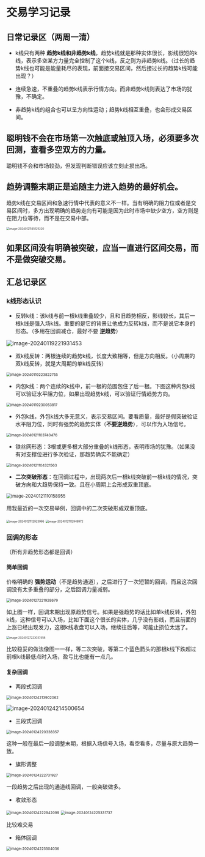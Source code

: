 # 交易学习记录

## 日常记录区（两周一清）

- k线只有两种 **趋势k线和非趋势k线**，趋势k线就是那种实体很长，影线很短的k线，表示多空某方力量完全控制了这个k线，反之则为非趋势k线。（过长的趋势k线也可能是能量耗尽的表现，前面接交易区间，然后接过长的趋势k线可能出现？）

- 连续急速，不重叠的趋势k线表示行情方向。而非趋势k线则表达了市场的犹豫，不确定。

- 非趋势k线的组合也可以呈方向性运动；趋势k线相互重叠，也会形成交易区间。

  

## 聪明钱不会在市场第一次触底或触顶入场，必须要多次回测，查看多空双方的力量。

聪明钱不会和市场较劲，但发现判断错误应该立刻止损出场。

## 趋势调整末期正是追随主力进入趋势的最好机会。

趋势k线在交易区间和急速行情中代表的意义不一样。当有明确的阻力位或者是交易区间时，多方出现明确的趋势走向有可能是因为此时市场中缺少空方，空方则是在阻力位等待，而不是在交易中部。

<img src="assets/image-20240121145125220.png" alt="image-20240121145125220" style="zoom:50%;" />

## 如果区间没有明确被突破，应当一直进行区间交易，而不是做突破交易。

## 汇总记录区

### k线形态认识

- 反转k线：该k线与前一根k线重叠较少，且和旧趋势相反，影线较长，其后一根k线是强入场k线。重要的是它的背景让他成为反转k线，而不是说它本身的形态。（多用在回调减仓，最好不要 **逆趋势**）

![image-20240119221931453](assets/image-20240119221931453.png)

- 双k线反转：两根连续的趋势k线，长度大致相等，但是方向相反。（小周期的双k线反转，就是大周期的单k线反转）

<img src="assets/image-20240119223822755.png" alt="image-20240119223822755" style="zoom: 67%;" />

- 内包k线：两个连续的k线中，前一根的范围包住了后一根。下图这种内包k线可以验证水平阻力位，如果出现趋势k线，可以验证行情趋势方向。

<img src="assets/image-20240119230053817.png" alt="image-20240119230053817" style="zoom:67%;" />

- 外包k线，外包k线大多无意义，表示交易区间。要看质量，最好是假突破验证水平阻力位，同时有强势的趋势实体（**不要逆趋势**），可以作为入场信号。

<img src="assets/image-20240121103740476.png" alt="image-20240121103740476" style="zoom:67%;" />

- 铁丝网形态：3根或更多根大部分重叠的k线形态，表明市场的犹豫。（如果没有对支撑位进行多次验证，那趋势确实不能确定）

<img src="assets/image-20240121104321563.png" alt="image-20240121104321563" style="zoom:67%;" />

- **二次突破形态**：在回调过程中，出现两次后一根k线突破前一根k线的情况，突破方向和大趋势保持一致。且在小周期上会形成双重顶底。

<img src="assets/image-20240121110158955.png" alt="image-20240121110158955" style="zoom: 80%;" />

用我最近的一次交易举例，回调中的二次突破形成双重顶底。

<img src="assets/image-20240121112923996.png" alt="image-20240121112923996" style="zoom:50%;" />

<img src="assets/image-20240121112948972.png" alt="image-20240121112948972" style="zoom:50%;" />

### 回调的形态

（所有非趋势形态都是回调）

#### 简单回调

价格明确的 **强势运动**（不是趋势通道），之后进行了一次短暂的回调，而且这次回调没有太多重叠的部分，之后回调力量减弱。

<img src="assets/image-20240127221928679.png" alt="image-20240127221928679" style="zoom:67%;" />

如上图一样，回调末期出现原趋势信号。如果是强趋势的话比如单k线反转，外包k线，这种信号可以入场，比如下面这个很长的实体，几乎没有影线，而且前面的上涨已经出现发力，这根k线收盘可以入场，继续往后等，可能止损位太远了。

<img src="assets/image-20240127223037458.png" alt="image-20240127223037458" style="zoom:50%;" />

比较稳妥的做法像图一一样，等二次突破，等第二个蓝色箭头的那根k线下跌超过前根k线最低点时入场，盈亏比也能有一点几。

#### 复杂回调

-  两段式回调

<img src="assets/image-20240124213902062.png" alt="image-20240124213902062" style="zoom:67%;" />

![image-20240124214500654](assets/image-20240124214500654.png)

-  三段式回调

<img src="assets/image-20240124220338357.png" alt="image-20240124220338357" style="zoom:67%;" />

这种一般在最后一段调整末期，根据入场信号入场，看空看多，尽量与原大趋势一致。

- 旗形调整

<img src="assets/image-20240124222731927.png" alt="image-20240124222731927" style="zoom:67%;" />

一段趋势之后出现的通道线回调，一般突破做多。

- 收敛形态

<img src="assets/image-20240124222942099.png" alt="image-20240124222942099" style="zoom:67%;" />

<img src="assets/image-20240124225331737.png" alt="image-20240124225331737" style="zoom:67%;" />

比较难交易

- 箱体回调

<img src="assets/image-20240124225504036.png" alt="image-20240124225504036" style="zoom:67%;" />